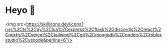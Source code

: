 # Heyo 👋
<img src=https://skillicons.dev/icons?i=js%2Cts%2Cpy%2Clua%2Cexpress%2Cflask%2Cdiscordjs%2Creact%2Cnextjs%2Cvercel%2Ctailwind%2Cgit%2Cmongodb%2Cnodejs%2Crobloxstudio%2Cvscode&perline=6"/>
